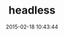 ---
layout: post
title:  "headless"
repo:   "leonid-shevtsov/headless"
date:   2015-02-18 10:43:44
gemurl: http://leonid.shevtsov.me/en/headless
---